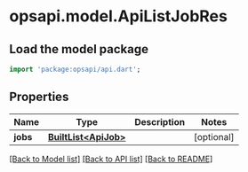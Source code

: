 # opsapi.model.ApiListJobRes

## Load the model package
```dart
import 'package:opsapi/api.dart';
```

## Properties
Name | Type | Description | Notes
------------ | ------------- | ------------- | -------------
**jobs** | [**BuiltList&lt;ApiJob&gt;**](ApiJob.md) |  | [optional] 

[[Back to Model list]](../README.md#documentation-for-models) [[Back to API list]](../README.md#documentation-for-api-endpoints) [[Back to README]](../README.md)


